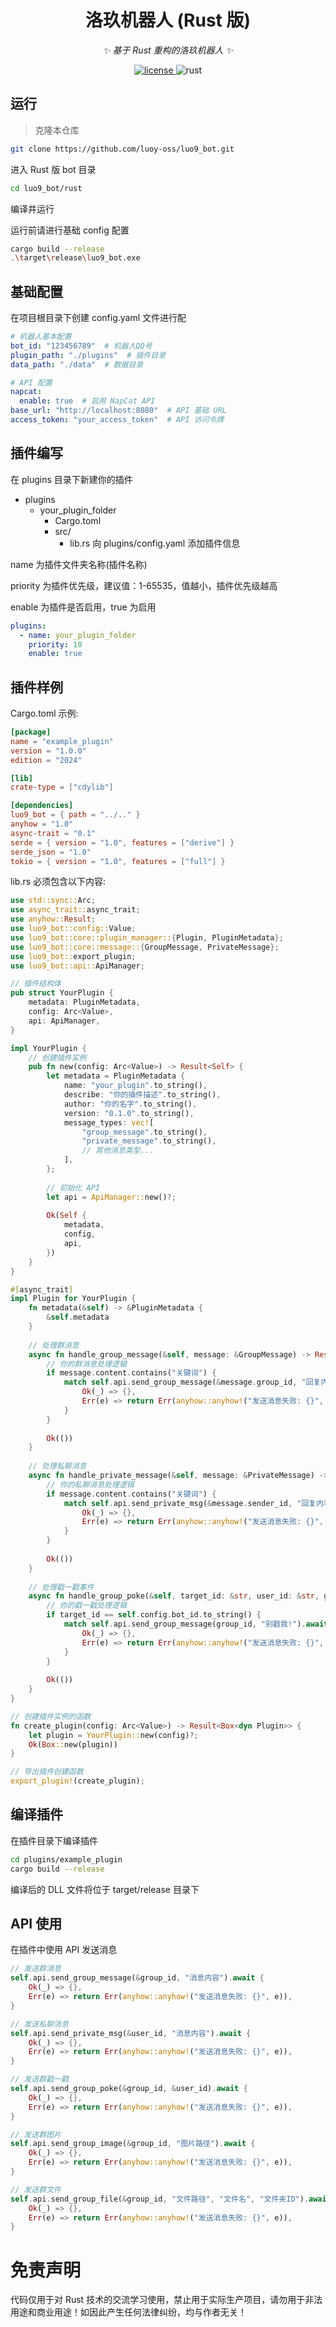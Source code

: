<div align="center">

# 洛玖机器人 (Rust 版)

_✨ 基于 Rust 重构的洛玖机器人 ✨_

<a href="https://raw.githubusercontent.com/luoy-oss/luo9_bot/main/LICENSE">
    <img src="https://img.shields.io/github/license/luoy-oss/luo9_bot" alt="license">
</a>
<img src="https://img.shields.io/badge/rust-stable-orange?logo=rust" alt="rust">
<br />

</div>

## 运行

> 克隆本仓库
```bash
git clone https://github.com/luoy-oss/luo9_bot.git
```

进入 Rust 版 bot 目录

```bash
cd luo9_bot/rust
```

编译并运行

运行前请进行基础 config 配置

```bash
cargo build --release
.\target\release\luo9_bot.exe
```

## 基础配置
在项目根目录下创建 config.yaml 文件进行配

```yaml
# 机器人基本配置
bot_id: "123456789"  # 机器人QQ号
plugin_path: "./plugins"  # 插件目录
data_path: "./data"  # 数据目录

# API 配置
napcat:
  enable: true  # 启用 NapCat API
base_url: "http://localhost:8080"  # API 基础 URL
access_token: "your_access_token"  # API 访问令牌
```

## 插件编写
在 plugins 目录下新建你的插件

- plugins
  - your_plugin_folder
    - Cargo.toml
    - src/
      - lib.rs
向 plugins/config.yaml 添加插件信息

name 为插件文件夹名称(插件名称)

priority 为插件优先级，建议值：1-65535，值越小，插件优先级越高

enable 为插件是否启用，true 为启用

```yaml
plugins:
  - name: your_plugin_folder
    priority: 10
    enable: true
```

## 插件样例
Cargo.toml 示例:

```toml
[package]
name = "example_plugin"
version = "1.0.0"
edition = "2024"

[lib]
crate-type = ["cdylib"]

[dependencies]
luo9_bot = { path = "../.." }
anyhow = "1.0"
async-trait = "0.1"
serde = { version = "1.0", features = ["derive"] }
serde_json = "1.0"
tokio = { version = "1.0", features = ["full"] }
```

lib.rs 必须包含以下内容:

```rust
use std::sync::Arc;
use async_trait::async_trait;
use anyhow::Result;
use luo9_bot::config::Value;
use luo9_bot::core::plugin_manager::{Plugin, PluginMetadata};
use luo9_bot::core::message::{GroupMessage, PrivateMessage};
use luo9_bot::export_plugin;
use luo9_bot::api::ApiManager;

// 插件结构体
pub struct YourPlugin {
    metadata: PluginMetadata,
    config: Arc<Value>,
    api: ApiManager,
}

impl YourPlugin {
    // 创建插件实例
    pub fn new(config: Arc<Value>) -> Result<Self> {
        let metadata = PluginMetadata {
            name: "your_plugin".to_string(),
            describe: "你的插件描述".to_string(),
            author: "你的名字".to_string(),
            version: "0.1.0".to_string(),
            message_types: vec![
                "group_message".to_string(),
                "private_message".to_string(),
                // 其他消息类型...
            ],
        };
        
        // 初始化 API
        let api = ApiManager::new()?;
        
        Ok(Self {
            metadata,
            config,
            api,
        })
    }
}

#[async_trait]
impl Plugin for YourPlugin {
    fn metadata(&self) -> &PluginMetadata {
        &self.metadata
    }
    
    // 处理群消息
    async fn handle_group_message(&self, message: &GroupMessage) -> Result<()> {
        // 你的群消息处理逻辑
        if message.content.contains("关键词") {
            match self.api.send_group_message(&message.group_id, "回复内容").await {
                Ok(_) => {},
                Err(e) => return Err(anyhow::anyhow!("发送消息失败: {}", e)),
            }
        }
        
        Ok(())
    }
    
    // 处理私聊消息
    async fn handle_private_message(&self, message: &PrivateMessage) -> Result<()> {
        // 你的私聊消息处理逻辑
        if message.content.contains("关键词") {
            match self.api.send_private_msg(&message.sender_id, "回复内容").await {
                Ok(_) => {},
                Err(e) => return Err(anyhow::anyhow!("发送消息失败: {}", e)),
            }
        }
        
        Ok(())
    }
    
    // 处理戳一戳事件
    async fn handle_group_poke(&self, target_id: &str, user_id: &str, group_id: &str) -> Result<()> {
        // 你的戳一戳处理逻辑
        if target_id == self.config.bot_id.to_string() {
            match self.api.send_group_message(group_id, "别戳我!").await {
                Ok(_) => {},
                Err(e) => return Err(anyhow::anyhow!("发送消息失败: {}", e)),
            }
        }
        
        Ok(())
    }
}

// 创建插件实例的函数
fn create_plugin(config: Arc<Value>) -> Result<Box<dyn Plugin>> {
    let plugin = YourPlugin::new(config)?;
    Ok(Box::new(plugin))
}

// 导出插件创建函数
export_plugin!(create_plugin);
```

## 编译插件
在插件目录下编译插件

```bash
cd plugins/example_plugin
cargo build --release
```
编译后的 DLL 文件将位于 target/release 目录下

## API 使用
在插件中使用 API 发送消息

```rust
// 发送群消息
self.api.send_group_message(&group_id, "消息内容").await {
    Ok(_) => {},
    Err(e) => return Err(anyhow::anyhow!("发送消息失败: {}", e)),
}

// 发送私聊消息
self.api.send_private_msg(&user_id, "消息内容").await {
    Ok(_) => {},
    Err(e) => return Err(anyhow::anyhow!("发送消息失败: {}", e)),
}

// 发送群戳一戳
self.api.send_group_poke(&group_id, &user_id).await {
    Ok(_) => {},
    Err(e) => return Err(anyhow::anyhow!("发送消息失败: {}", e)),
}

// 发送群图片
self.api.send_group_image(&group_id, "图片路径").await {
    Ok(_) => {},
    Err(e) => return Err(anyhow::anyhow!("发送消息失败: {}", e)),
}

// 发送群文件
self.api.send_group_file(&group_id, "文件路径", "文件名", "文件夹ID").await {
    Ok(_) => {},
    Err(e) => return Err(anyhow::anyhow!("发送消息失败: {}", e)),
}
```

# 免责声明
代码仅用于对 Rust 技术的交流学习使用，禁止用于实际生产项目，请勿用于非法用途和商业用途！如因此产生任何法律纠纷，均与作者无关！